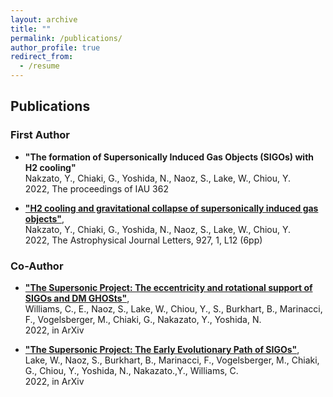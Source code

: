 ```yaml
---
layout: archive
title: ""
permalink: /publications/
author_profile: true
redirect_from:
  - /resume
---
```


## Publications
### First Author
* __"The formation of Supersonically Induced Gas Objects (SIGOs) with H2 cooling"__  
  Nakzato, Y., Chiaki, G., Yoshida, N., Naoz, S., Lake, W., Chiou, Y.    
 2022, The proceedings of IAU 362
 
* __["H2 cooling and gravitational collapse of supersonically induced gas objects"](https://ui.adsabs.harvard.edu/abs/2022ApJ...927L..12N/abstract)__,  
 Nakzato, Y., Chiaki, G., Yoshida, N., Naoz, S., Lake, W., Chiou, Y.    
 2022, The Astrophysical Journal Letters, 927, 1, L12 (6pp)
 
### Co-Author
* __["The Supersonic Project: The eccentricity and rotational support of SIGOs and DM GHOSts"](https://ui.adsabs.harvard.edu/abs/2022arXiv221102066W/abstract)__,  
  Williams, C., E., Naoz, S., Lake, W., Chiou, Y., S., Burkhart, B., Marinacci, F., Vogelsberger, M., Chiaki, G., Nakazato, Y., Yoshida, N.  
2022, in ArXiv

* __["The Supersonic Project: The Early Evolutionary Path of SIGOs"](https://ui.adsabs.harvard.edu/abs/2022arXiv220805987L/abstract)__,  
 Lake, W., Naoz, S., Burkhart, B., Marinacci, F., Vogelsberger, M., Chiaki, G., Chiou, Y., Yoshida, N., Nakazato.,Y., Williams, C.  
2022, in ArXiv
